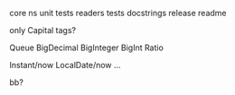 
core ns
unit tests
readers tests
docstrings
release
readme

only Capital tags?

Queue
BigDecimal
BigInteger
BigInt
Ratio

Instant/now
LocalDate/now
...

bb?
